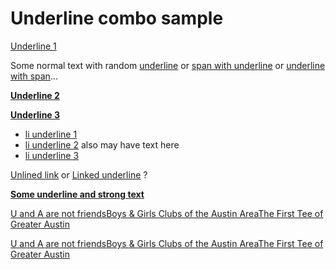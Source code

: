 # Underline combo sample

<u>Underline 1</u>

Some normal text with random <u>underline</u> or <u>span with underline</u> or <u>underline with span</u>...

**<u>Underline 2</u>**

**<u>Underline 3</u>**

-   <u>li underline 1</u>
-   <u>li underline 2</u>
    also may have text here
-   <u>li underline 3</u>

[Unlined link](https:/www.sample.com/a) or [<u>Linked underline</u>](https:/www.sample.com/b) ?

<u>**Some underline and strong text**</u>

[U and A are not friends](https://www.austinparks.org/)[Boys & Girls Clubs of the Austin Area](http://www.bgcaustin.org/)[The First Tee of Greater Austin](http://www.thefirstteeaustin.org/club/scripts/public/public.asp)

[U and A are not friends](https://www.austinparks.org/)[Boys & Girls Clubs of the Austin Area](http://www.bgcaustin.org/)[The First Tee of Greater Austin](http://www.thefirstteeaustin.org/club/scripts/public/public.asp)
